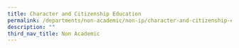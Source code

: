```yaml
---
title: Character and Citizenship Education
permalink: /departments/non-academic/non-ip/character-and-citizenship-education/
description: ""
third_nav_title: Non Academic
---
```


